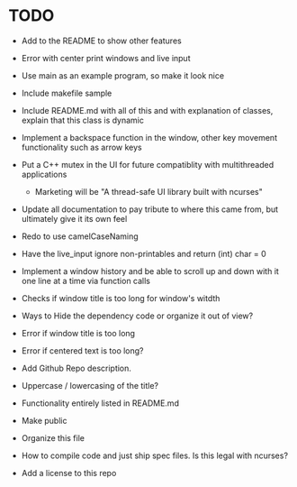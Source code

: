 #  TODO

- Add to the README to show other features

- Error with center print windows and live input
- Use main as an example program, so make it look nice
- Include makefile sample
- Include README.md with all of this and with explanation of classes, explain
  that this class is dynamic
- Implement a backspace function in the window, other key movement functionality
  such as arrow keys
- Put a C++ mutex in the UI for future compatiblity with multithreaded
  applications
    - Marketing will be "A thread-safe UI library built with ncurses"
- Update all documentation to pay tribute to where this came from, but
  ultimately give it its own feel
- Redo to use camelCaseNaming
- Have the live_input ignore non-printables and return (int) char = 0
- Implement a window history and be able to scroll up and down with it one line
  at a time via function calls
- Checks if window title is too long for window's witdth
- Ways to Hide the dependency code or organize it out of view?
- Error if window title is too long
- Error if centered text is too long?
- Add Github Repo description.
- Uppercase / lowercasing of the title?
- Functionality entirely listed in README.md
- Make public
- Organize this file
- How to compile code and just ship spec files.  Is this legal with ncurses?
- Add a license to this repo
